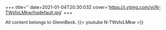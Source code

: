 +++
title=''
date=2021-01-04T20:30:03Z
cover='https://i.ytimg.com/vi/N-TWsfoLMkw/hqdefault.jpg'
+++

All content belongs to GlennBeck.
{{< youtube N-TWsfoLMkw >}}
